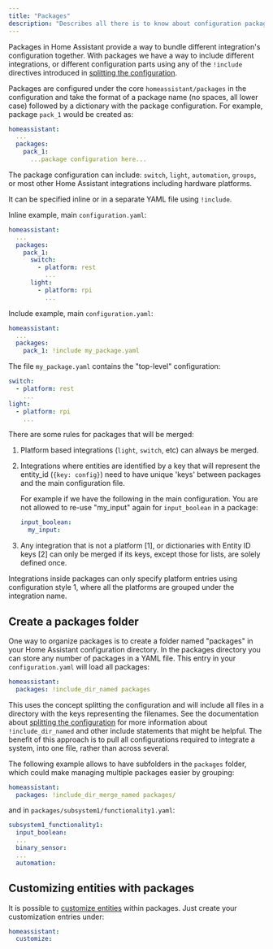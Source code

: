 ```yaml
---
title: "Packages"
description: "Describes all there is to know about configuration packages in Home Assistant."
---
```


Packages in Home Assistant provide a way to bundle different integration's configuration together. With packages we have a way to include different integrations, or different configuration parts using any of the `!include` directives introduced in [splitting the configuration](/docs/configuration/splitting_configuration).

Packages are configured under the core `homeassistant/packages` in the configuration and take the format of a package name (no spaces, all lower case) followed by a dictionary with the package configuration. For example, package `pack_1` would be created as:

```yaml
homeassistant:
  ...
  packages: 
    pack_1:
      ...package configuration here...
```

The package configuration can include: `switch`, `light`, `automation`, `groups`, or most other Home Assistant integrations including hardware platforms.

It can be specified inline or in a separate YAML file using `!include`.

Inline example, main `configuration.yaml`:

```yaml
homeassistant:
  ...
  packages: 
    pack_1:
      switch:
        - platform: rest
          ...
      light:
        - platform: rpi
          ...
```

Include example, main `configuration.yaml`:

```yaml
homeassistant:
  ...
  packages: 
    pack_1: !include my_package.yaml
```

The file `my_package.yaml` contains the "top-level" configuration:

```yaml
switch:
  - platform: rest
    ...
light:
  - platform: rpi
    ...
```

There are some rules for packages that will be merged:

1. Platform based integrations (`light`, `switch`, etc) can always be merged.
2. Integrations where entities are identified by a key that will represent the entity_id (`{key: config}`) need to have unique 'keys' between packages and the main configuration file.

    For example if we have the following in the main configuration. You are not allowed to re-use "my_input" again for `input_boolean` in a package:

    ```yaml
    input_boolean:
      my_input:
    ```

3. Any integration that is not a platform [1], or dictionaries with Entity ID keys [2] can only be merged if its keys, except those for lists, are solely defined once.

<div class='note tip'>
Integrations inside packages can only specify platform entries using configuration style 1, where all the platforms are grouped under the integration name.
</div>

## Create a packages folder

One way to organize packages is to create a folder named "packages" in your Home Assistant configuration directory. In the packages directory you can store any number of packages in a YAML file. This entry in your `configuration.yaml` will load all packages:

```yaml
homeassistant:
  packages: !include_dir_named packages
```

This uses the concept splitting the configuration and will include all files in a directory with the keys representing the filenames.
See the documentation about [splitting the configuration](/docs/configuration/splitting_configuration/) for more information about `!include_dir_named` and other include statements that might be helpful. The benefit of this approach is to pull all configurations required to integrate a system, into one file, rather than across several.

The following example allows to have subfolders in the `packages` folder, which could make managing multiple packages easier by grouping:

```yaml
homeassistant:
  packages: !include_dir_merge_named packages/
```

and in `packages/subsystem1/functionality1.yaml`:

```yaml
subsystem1_functionality1:
  input_boolean:
  ...
  binary_sensor:
  ...
  automation:
```

## Customizing entities with packages

It is possible to [customize entities](/docs/configuration/customizing-devices/) within packages. Just create your customization entries under:

```yaml
homeassistant:
  customize:
```
